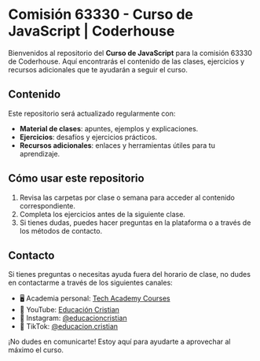 # Comisión 63330 - Curso de JavaScript | Coderhouse

Bienvenidos al repositorio del **Curso de JavaScript** para la comisión 63330 de Coderhouse. Aquí encontrarás el contenido de las clases, ejercicios y recursos adicionales que te ayudarán a seguir el curso.

## Contenido

Este repositorio será actualizado regularmente con:

- **Material de clases**: apuntes, ejemplos y explicaciones.
- **Ejercicios**: desafíos y ejercicios prácticos.
- **Recursos adicionales**: enlaces y herramientas útiles para tu aprendizaje.

## Cómo usar este repositorio

1. Revisa las carpetas por clase o semana para acceder al contenido correspondiente.
2. Completa los ejercicios antes de la siguiente clase.
3. Si tienes dudas, puedes hacer preguntas en la plataforma o a través de los métodos de contacto.

## Contacto

Si tienes preguntas o necesitas ayuda fuera del horario de clase, no dudes en contactarme a través de los siguientes canales:

- 🖥️ Academia personal: [Tech Academy Courses](https://techacademycourses.com/)
- 🎥 YouTube: [Educación Cristian](https://www.youtube.com/@educacionCristian)
- 📲 Instagram: [@educacioncristian](https://www.instagram.com/educacioncristian/)
- 📲 TikTok: [@educacion.cristian](https://www.tiktok.com/@educacion.cristian)

¡No dudes en comunicarte! Estoy aquí para ayudarte a aprovechar al máximo el curso.

